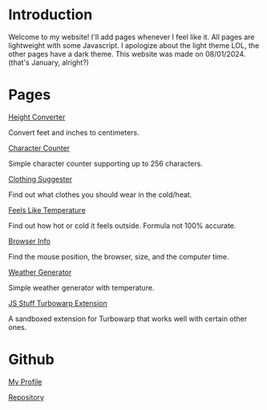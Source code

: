 # Introduction

Welcome to my website! I'll add pages whenever I feel like it. All pages are lightweight with some Javascript. I apologize about the light theme LOL, the other pages have a dark theme. This website was made on 08/01/2024. (that's January, alright?)

# Pages

[Height Converter](https://mcnole25.github.io/height-converter.html)

Convert feet and inches to centimeters.

[Character Counter](https://mcnole25.github.io/char-counter.html)

Simple character counter supporting up to 256 characters.

[Clothing Suggester](https://mcnole25.github.io/clothing-suggester.html)

Find out what clothes you should wear in the cold/heat.

[Feels Like Temperature](https://mcnole25.github.io/feels-like-temp.html)

Find out how hot or cold it feels outside. Formula not 100% accurate.

[Browser Info](https://mcnole25.github.io/browser-info.html)

Find the mouse position, the browser, size, and the computer time.

[Weather Generator](https://mcnole25.github.io/weather-generator.html)

Simple weather generator with temperature.

[JS Stuff Turbowarp Extension](https://turbowarp.org/editor?extension=https://mcnole25.github.io/jsstuff.js)

A sandboxed extension for Turbowarp that works well with certain other ones.

# Github

[My Profile](https://github.com/mcnole25)

[Repository](https://github.com/mcnole25/mcnole25.github.io)
